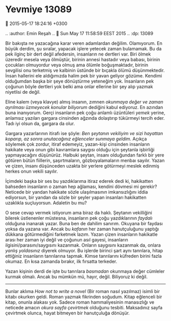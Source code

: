 Yevmiye 13089
=============

:date: 2015-05-17 18:24:16 +0300

.. :author: Emin Reşah
.. :date: Sun May 17 11:58:59 EEST 2015 
.. :dp: 13089 

Bir bakışta ne yazacağına karar veren adamlardan
değilim. Olamıyorum. En büyük derdim, şu sıralar, yapacak işlere
yetecek zaman bulamamak. Bu da pek ilginç bir dert değil afedersin,
insanların ne dertleri var. Biri ölmek üzeredir mesela veya ölmüştür,
birinin annesi hastadır veya babası, birinin çocukları olmuyordur veya
olmuş ama ölümle boğuşmaktadır, birinin sevgilisi onu terketmiş ve
kalbinin üstünde bir bıçakla ölümü düşünmektedir. İnsan hallerini ele
aldığımızda halim pek bir yavan geliyor gözüme. Kendimi olduğumdan
başka bir şeye dönüştürme yeteneğim yok. İnsanların pek çoğunun böyle
dertleri yok belki ama onlar ellerine bir şey alıp yazmak niyetlisi de
değil.

Eline kalem (veya klavye) almış insanın, zımnen *okunmaya değer ve
zaman ayrılması üzmeyecek konular biliyorum* dediğini kabul
ediyoruz. En azından buna inanıyorum. Gerçi insanların pek çoğu
anlamlı üzüntüleri *yemek* yerine, anlamsız yazıları gargara cinsinden
ağzında dolaştırıp tükürmeyi tercih eder. Tadı iyi olsun da, gargara
da olur.

Gargara yazarlarının itirafı ise şöyle: *Ben şeytanın vekiliyim ve
sizi hayattan koparıp, az sonra unutacağınız eğlenceler sunmaya
geldim.* Açıkça söylemek çok zordur, itiraf edemeyiz, yazan-kişi
cinsinden insanların hakikate veya onun gibi kavramlara saygısı olduğu
için şeytanla işbirliği yapmayacağını düşünürüz. Halbuki şeytan,
insanı olduğundan farklı bir yere götüren bütün fiillerin,
şaşırtmaların, gözboyalamaların menbaı sayılır. Yazan ve çizen, insanı
düşünceden uzakta bir yerlere götürmeyi meslek edinmiş herkes onun
vekili sayılır.

İçimdeki başka bir ses bu yazdıklarıma itiraz ederek dedi ki,
hakikatten bahseden insanların o zaman hep ağlaması, kendini dövmesi
mi gerekir? Neticede bir yandan hakikate sözle ulaşılmasının
imkansızlığını iddia ediyorsun, bir yandan da sözle bir şeyler yapan
insanları hakikatten uzaklıkla suçluyorsun. Adaletin bu mu?

O sese cevap vermek istiyorum ama biraz da haklı. Şeytanın vekilliğini
bilerek üstlenenler müstesna, insanların pek çoğu yazdıklarının
*faydalı* olduğuna inanarak yazar. Buna ben de dahilim
sanırım. Okuyana bir faydası yoksa da yazana var. Ancak bu *kafanın*
her zaman hanutçuluğunu yaptığı dükkana götürmediğini farketmek
lazım. Yazan çizen insanların hakikatle arası her zaman iyi değil ve
çoğunun asıl gayesi, insanların ilgisini/parasını/saygısını
kazanmak. Onların saygısını kazanmak da, onlara *yanlış yoldasınız*
diyerek olmuyor. Bu işlerde birinci şart aynı tanrılara, hitap
ettiğiniz insanların tanrılarına tapmak. Kimse tanrılarını küfreden
birini fazla okumaz. En kısa zamanda bırakır, ilk fırsatta terkeder.

Yazan kişinin derdi de işte bu tanrılara *basmadan* okunmaya değer
cümleler kurmak olmalı. Ancak bu mümkün mü, hayır, değil. Biliyoruz ki
değil.

------

Bunlar aklıma *How not to write a novel* (Bir roman nasıl yazılmaz)
isimli bir kitabı okurken geldi. Roman yazmak fikrinden soğudum. Kitap
eğlenceli bir kitap, onunla alakası yok. Sadece roman hammaliyesinin
manasızlığı ve neticede amacın *okura sayfa çevirtmek* olduğunu
tesbiti. Maksadınız sayfa çevirtmek olunca, hayat bitmeyen bir
hanutçuluğa dönüşür. 

